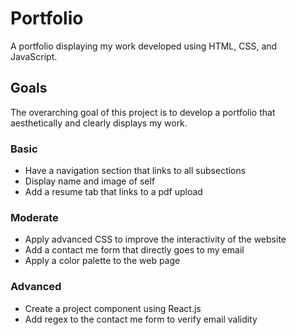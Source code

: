 
# Portfolio

<p>A portfolio displaying my work developed using HTML, CSS, and JavaScript.</p>

## Goals

<p>The overarching goal of this project is to develop a portfolio that aesthetically and clearly displays my work.</p>

### Basic

<ul>
    <li>Have a navigation section that links to all subsections</li>
    <li>Display name and image of self</li>
    <li>Add a resume tab that links to a pdf upload</li>
</ul>

### Moderate

<ul>
    <li>Apply advanced CSS to improve the interactivity of the website</li>
    <li>Add a contact me form that directly goes to my email</li>
    <li>Apply a color palette to the web page</li>
</ul>

### Advanced

<ul>
    <li>Create a project component using React.js</li>
    <li>Add regex to the contact me form to verify email validity</li>
</ul>